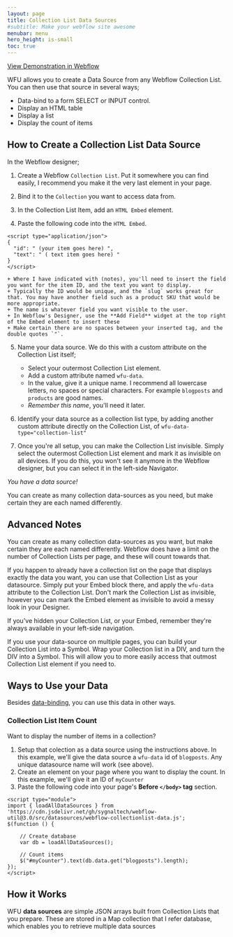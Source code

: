 ```yaml
---
layout: page
title: Collection List Data Sources
#subtitle: Make your webflow site awesome
menubar: menu
hero_height: is-small
toc: true
---
```


<a class="button is-danger" href="https://sygnal-webflow-utils.webflow.io/demo/collection-item-count" target="_blank">View Demonstration in Webflow</a>


WFU allows you to create a Data Source from any Webflow Collection List. You can then use that source in several ways;

- Data-bind to a form SELECT or INPUT control.
- Display an HTML table
- Display a list
- Display the count of items

## How to Create a Collection List Data Source

In the Webflow designer;

1. Create a Webflow `Collection List`. Put it somewhere you can find easily, I recommend you make it the very last element in your page.

2. Bind it to the `Collection` you want to access data from.

3. In the Collection List Item, add an `HTML Embed` element.

4. Paste the following code into the `HTML Embed`.

```
<script type="application/json">
{
  "id": " (your item goes here) ",
  "text": " ( text item goes here) "
}
</script>
```

    + Where I have indicated with (notes), you'll need to insert the field you want for the item ID, and the text you want to display. 
    + Typically the ID would be unique, and the `slug` works great for that. You may have another field such as a product SKU that would be more appropriate.
    + The name is whatever field you want visible to the user.
    + In Webflow's Designer, use the **Add Field** widget at the top right of the Embed element to insert these
    + Make certain there are no spaces between your inserted tag, and the double quotes `"`.



5. Name your data source. We do this with a custom attribute on the Collection List itself;

    + Select your outermost Collection List element.
    + Add a custom attribute named `wfu-data`.
    + In the value, give it a unique name. I recommend all lowercase letters, no spaces or special characters. For example `blogposts` and `products` are good names.
    + *Remember this name*, you'll need it later.

6. Identify your data source as a collection list type, by adding another custom attribute directly on the Collection List, of `wfu-data-type="collection-list"`

7. Once you're all setup, you can make the Collection List invisible. Simply select the outermost Collection List element and mark it as invisible on all devices. If you do this, you won't see it anymore in the Webflow designer, but you can select it in the left-side Navigator.

*You have a data source!*

You can create as many collection data-sources as you need, but make certain they are each named differently.



## Advanced Notes

You can create as many collection data-sources as you want, but make certain they are each named differently. Webflow does have a limit on the number of Collection Lists per page, and these will count towards that.

If you happen to already have a collection list on the page that displays exactly the data you want, you can use that Collection List as your datasource. Simply put your Embed block there, and apply the `wfu-data` attribute to the Collection List. Don't mark the Collection List as invisible, however you can mark the Embed element as invisible to avoid a messy look in your Designer.

If you've hidden your Collection List, or your Embed, remember they're always available in your left-side navigation.

If you use your data-source on multiple pages, you can build your Collection List into a Symbol. Wrap your Collection list in a DIV, and turn the DIV into a Symbol. This will allow you to more easily access that outmost Collection List element if you need to.




## Ways to Use your Data

Besides [data-binding](databinding), you can use this data in other ways. 

### Collection List Item Count

Want to display the number of items in a collection? 

1. Setup that colection as a data source using the instructions above. In this example, we'll give the data source a `wfu-data` id of `blogposts`. Any unique datasource name will work (see above).
2. Create an element on your page where you want to display the count. In this example, we'll give it an ID of `myCounter`
2. Paste the following code into your page's **Before `</body>` tag** section.

    
```
<script type="module">
import { loadAllDataSources } from 'https://cdn.jsdelivr.net/gh/sygnaltech/webflow-util@3.0/src/datasources/webflow-collectionlist-data.js';
$(function () {

    // Create database
    var db = loadAllDataSources();

    // Count items
    $("#myCounter").text(db.data.get("blogposts").length);
});
</script>
```



## How it Works

WFU **data sources** are simple JSON arrays built from Collection Lists that you prepare. These are stored in a Map collection that I refer database, which enables you to retrieve multiple data sources


